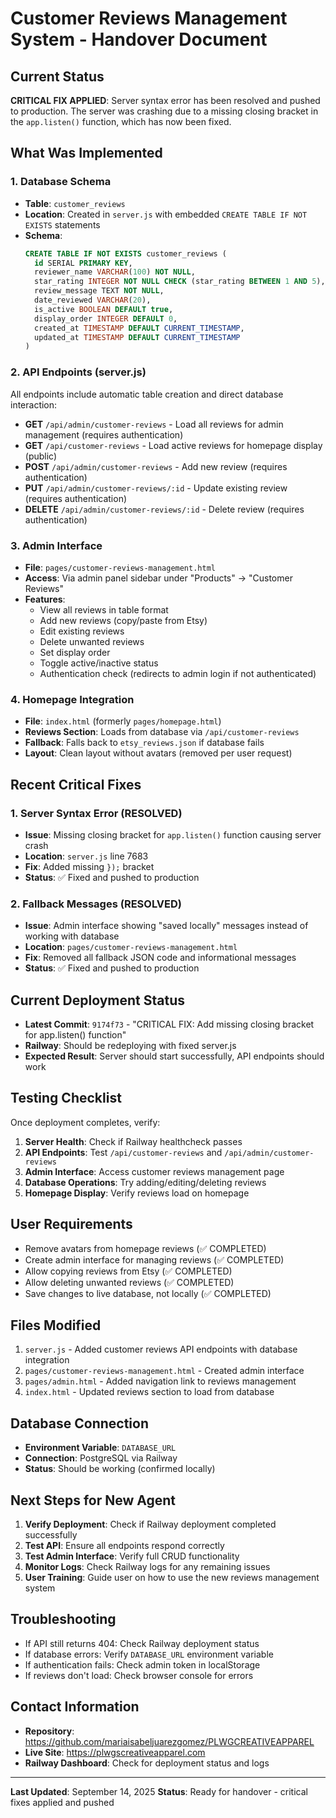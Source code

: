 # Customer Reviews Management System - Handover Document

## Current Status
**CRITICAL FIX APPLIED**: Server syntax error has been resolved and pushed to production. The server was crashing due to a missing closing bracket in the `app.listen()` function, which has now been fixed.

## What Was Implemented

### 1. Database Schema
- **Table**: `customer_reviews`
- **Location**: Created in `server.js` with embedded `CREATE TABLE IF NOT EXISTS` statements
- **Schema**:
  ```sql
  CREATE TABLE IF NOT EXISTS customer_reviews (
    id SERIAL PRIMARY KEY,
    reviewer_name VARCHAR(100) NOT NULL,
    star_rating INTEGER NOT NULL CHECK (star_rating BETWEEN 1 AND 5),
    review_message TEXT NOT NULL,
    date_reviewed VARCHAR(20),
    is_active BOOLEAN DEFAULT true,
    display_order INTEGER DEFAULT 0,
    created_at TIMESTAMP DEFAULT CURRENT_TIMESTAMP,
    updated_at TIMESTAMP DEFAULT CURRENT_TIMESTAMP
  )
  ```

### 2. API Endpoints (server.js)
All endpoints include automatic table creation and direct database interaction:

- **GET** `/api/admin/customer-reviews` - Load all reviews for admin management (requires authentication)
- **GET** `/api/customer-reviews` - Load active reviews for homepage display (public)
- **POST** `/api/admin/customer-reviews` - Add new review (requires authentication)
- **PUT** `/api/admin/customer-reviews/:id` - Update existing review (requires authentication)
- **DELETE** `/api/admin/customer-reviews/:id` - Delete review (requires authentication)

### 3. Admin Interface
- **File**: `pages/customer-reviews-management.html`
- **Access**: Via admin panel sidebar under "Products" → "Customer Reviews"
- **Features**:
  - View all reviews in table format
  - Add new reviews (copy/paste from Etsy)
  - Edit existing reviews
  - Delete unwanted reviews
  - Set display order
  - Toggle active/inactive status
  - Authentication check (redirects to admin login if not authenticated)

### 4. Homepage Integration
- **File**: `index.html` (formerly `pages/homepage.html`)
- **Reviews Section**: Loads from database via `/api/customer-reviews`
- **Fallback**: Falls back to `etsy_reviews.json` if database fails
- **Layout**: Clean layout without avatars (removed per user request)

## Recent Critical Fixes

### 1. Server Syntax Error (RESOLVED)
- **Issue**: Missing closing bracket for `app.listen()` function causing server crash
- **Location**: `server.js` line 7683
- **Fix**: Added missing `});` bracket
- **Status**: ✅ Fixed and pushed to production

### 2. Fallback Messages (RESOLVED)
- **Issue**: Admin interface showing "saved locally" messages instead of working with database
- **Location**: `pages/customer-reviews-management.html`
- **Fix**: Removed all fallback JSON code and informational messages
- **Status**: ✅ Fixed and pushed to production

## Current Deployment Status
- **Latest Commit**: `9174f73` - "CRITICAL FIX: Add missing closing bracket for app.listen() function"
- **Railway**: Should be redeploying with fixed server.js
- **Expected Result**: Server should start successfully, API endpoints should work

## Testing Checklist
Once deployment completes, verify:

1. **Server Health**: Check if Railway healthcheck passes
2. **API Endpoints**: Test `/api/customer-reviews` and `/api/admin/customer-reviews`
3. **Admin Interface**: Access customer reviews management page
4. **Database Operations**: Try adding/editing/deleting reviews
5. **Homepage Display**: Verify reviews load on homepage

## User Requirements
- Remove avatars from homepage reviews (✅ COMPLETED)
- Create admin interface for managing reviews (✅ COMPLETED)
- Allow copying reviews from Etsy (✅ COMPLETED)
- Allow deleting unwanted reviews (✅ COMPLETED)
- Save changes to live database, not locally (✅ COMPLETED)

## Files Modified
1. `server.js` - Added customer reviews API endpoints with database integration
2. `pages/customer-reviews-management.html` - Created admin interface
3. `pages/admin.html` - Added navigation link to reviews management
4. `index.html` - Updated reviews section to load from database

## Database Connection
- **Environment Variable**: `DATABASE_URL`
- **Connection**: PostgreSQL via Railway
- **Status**: Should be working (confirmed locally)

## Next Steps for New Agent
1. **Verify Deployment**: Check if Railway deployment completed successfully
2. **Test API**: Ensure all endpoints respond correctly
3. **Test Admin Interface**: Verify full CRUD functionality
4. **Monitor Logs**: Check Railway logs for any remaining issues
5. **User Training**: Guide user on how to use the new reviews management system

## Troubleshooting
- If API still returns 404: Check Railway deployment status
- If database errors: Verify `DATABASE_URL` environment variable
- If authentication fails: Check admin token in localStorage
- If reviews don't load: Check browser console for errors

## Contact Information
- **Repository**: https://github.com/mariaisabeljuarezgomez/PLWGCREATIVEAPPAREL
- **Live Site**: https://plwgscreativeapparel.com
- **Railway Dashboard**: Check for deployment status and logs

---
**Last Updated**: September 14, 2025
**Status**: Ready for handover - critical fixes applied and pushed
